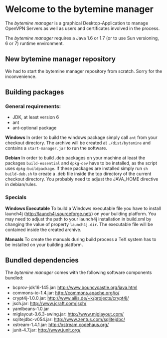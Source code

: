 # Welcome to the bytemine manager

The *bytemine manager* is a graphical Desktop-Application
to manage OpenVPN Servers as well as users and certificates
involved in the process.

The *bytemine manager* requires a Java 1.6 or 1.7 (or to use Sun
versioning, 6 or 7) runtime environment.

## New bytemine manager repository

We had to start the bytemine manager repository from scratch. Sorry for the 
inconvenience.

## Building packages

### General requirements:

* JDK, at least version 6
* ant
* ant-optional package

__Windows__
In order to build the windows package simply call `ant` from your checkout directory. The archive will be created at `./dist/bytemine` and contains a `start-manager.jar` to run the software.

__Debian__
In order to build .deb packages on your machine at least the packages `build-essential` and `dpkg-dev` have to be installed, as the script uses `dpkg-buildpackage`.
If these packages are installed simply run `sh build-deb.sh` to create a .deb file inside the top directory of the current checkout directory.
You probably need to adjust the JAVA_HOME directive in debian/rules.

### Specials 

__Windows Executable__
To build a Windows executable file you have to install launch4j (http://launch4j.sourceforge.net/) on your building platform. You may need to adjust the path to your launch4j installation in build.xml by changing the value of property `launch4j.dir`.
The executable file will be contained inside the created archive.

__Manuals__
To create the manuals during build process a TeX system has to be installed on your building platform.

## Bundled dependencies

The *bytemine manager* comes with the following software components
bundled:

* bcprov-jdk16-145.jar: http://www.bouncycastle.org/java.html
* commons-io-1.4.jar: http://commons.apache.org/io/
* crypt4j-1.0.0.jar: http://www.ailis.de/~k/projects/crypt4j/
* jsch.jar: http://www.jcraft.com/jsch/
* yamlbeans-1.0.jar
* miglayout-3.6.3-swing.jar: http://www.miglayout.com/
* sqlitejdbc-v054.jar: http://www.zentus.com/sqlitejdbc/
* xstream-1.4.1.jar: http://xstream.codehaus.org/
* junit-4.7.jar: http://www.junit.org/
